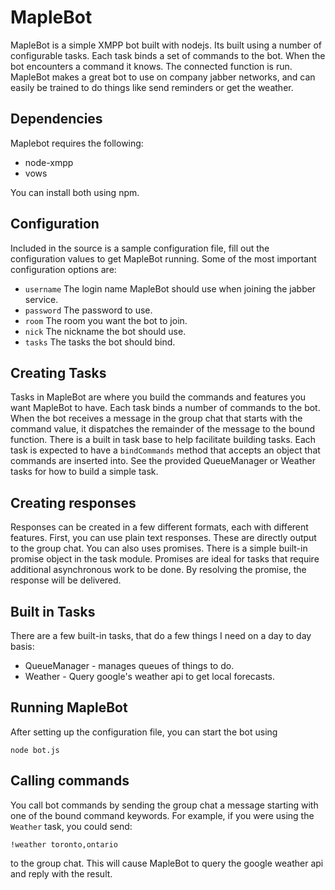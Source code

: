 MapleBot
==========

MapleBot is a simple XMPP bot built with nodejs.  Its built using a
number of configurable tasks.  Each task binds a set of commands to the
bot.  When the bot encounters a command it knows.  The connected
function is run.  MapleBot makes a great bot to use on company jabber
networks, and can easily be trained to do things like send reminders or
get the weather.

Dependencies
------------

Maplebot requires the following:

- node-xmpp
- vows

You can install both using npm.

Configuration
-------------

Included in the source is a sample configuration file,  fill out the
configuration values to get MapleBot running. Some of the most important
configuration options are:

- `username` The login name MapleBot should use when joining the jabber
  service.
- `password` The password to use.
- `room` The room you want the bot to join.
- `nick` The nickname the bot should use.
- `tasks` The tasks the bot should bind.

Creating Tasks
--------------

Tasks in MapleBot are where you build the commands and features you want
MapleBot to have.  Each task binds a number of commands to the bot.
When the bot receives a message in the group chat that starts with the
command value, it dispatches the remainder of the message to the bound
function.  There is a built in task base to help facilitate building
tasks.  Each task is expected to have a `bindCommands` method that
accepts an object that commands are inserted into.  See the provided
QueueManager or Weather tasks for how to build a simple task.

Creating responses
------------------

Responses can be created in a few different formats, each with different
features.  First, you can use plain text responses.  These are directly
output to the group chat.  You can also uses promises.  There is a
simple built-in promise object in the task module.  Promises are ideal
for tasks that require additional asynchronous work to be done.  By
resolving the promise, the response will be delivered.

Built in Tasks
--------------

There are a few built-in tasks, that do a few things I need on a day to
day basis:

- QueueManager - manages queues of things to do.
- Weather - Query google's weather api to get local forecasts.

Running MapleBot
----------------

After setting up the configuration file, you can start the bot using

	node bot.js

Calling commands
----------------

You call bot commands by sending the group chat a message starting with
one of the bound command keywords.  For example, if you were using the
`Weather` task, you could send:

	!weather toronto,ontario

to the group chat.  This will cause MapleBot to query the google weather
api and reply with the result.


